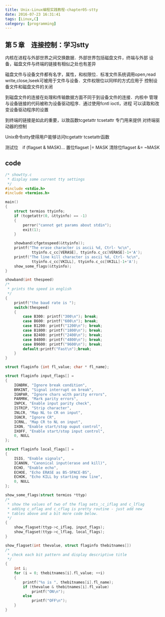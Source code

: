 ```yaml
---
title: Unix-Linux编程实践教程-chapter05-stty
date: 2016-07-23 16:31:41
tags: [Linux,C]
category: [programming]
---
```


## 第５章　连接控制：学习stty

内核在进程与外部世界之间交换数据．外部世界包括磁盘文件，终端与外部
设备，磁盘文件与终端的链接有相似之处也有差异

磁盘文件与设备文件都有名字，属性，和权限位．标准文件系统调用open,read
write,close,lseek可被用于文件与设备．文件权限位以同样的方式应用于
控制设备文件和磁盘文件的关闭

到磁盘文件的连接在处理和传输数据方面不同于到设备文件的连接．内核中
管理与设备链接的代码被称为设备驱动程序．通过使用fcntl ioctl，进程
可以读取和改变设备驱动程序的设置

到终端的链接是如此的重要，以致函数tcgetattr tcsetattr 专门用来提供
对终端驱动器的控制

Unix命令stty使得用户能够访问tcgetattr tcsetattr函数

测试位　if (flagset & MASK)...
置位flagset |= MASK
清除位flagset &= ~MASK

## code

``` c
/* showtty.c
 * display some current tty settings
 */
#include <stdio.h>
#include <termios.h>

main()
{
    struct termios ttyinfo;
    if (tcgetattr(0, &ttyinfo) == -1)
    {
        perror("cannot get params about stdin");
        exit(1);
    }

    showband(cfgetospeed(&ttyinfo));
    printf("The erase character is ascii %d, Ctrl- %c\n",
            ttyinfo.c_cc[VERASE], ttyinfo.c_cc[VERASE]-1+'A');
    printf("The line kill character is ascii %d, Ctrl- %c\n",
            ttyinfo.c_cc[VKILL], ttyinfo.c_cc[VKILL]-1+'A');
    show_some_flags(&ttyinfo);
}

showband(int thespeed)
/*
 * prints the speed in english
 */
{
    printf("the baud rate is ");
    switch(thespeed)
    {
        case B300: printf("300\n"); break;
        case B600: printf("600\n"); break;
        case B1200: printf("1200\n"); break;
        case B1800: printf("1800\n"); break;
        case B2400: printf("2400\n"); break;
        case B4800: printf("4800\n"); break;
        case B9600: printf("9600\n"); break;
        default:printf("Fast\n");break;
    }
}

struct flaginfo {int fl_value; char * fl_name};

struct flaginfo input_flags[] = 
{
    IGNBRK, "Ignore break condition",
    BRKINT, "Signal interrupt on break",
    IGNPAR, "Ignore chars with parity errors",
    PARMRK, "Mark parity errors",
    INPCK, "Enable input parity check",
    ISTRIP, "Strip character",
    INLCR, "Map NL to CR on input",
    IGNCR, "Ignore CR",
    ICRNL, "Map CR to NL on input",
    IXON, "Enable start/stop ouput control",
    IXOFF, "Enable start/stop input control",
    0, NULL
};

struct flaginfo local_flags[] =
{
    ISIG, "Enable signals",
    ICANON, "Canonical input(erase and kill)",
    ECHO, "Enable echo",
    ECHOE, "Echo ERASE as BS-SPACE-BS",
    ECHOK, "Echo KILL by starting new line",
    0, NULL
};

show_some_flags(struct termios *ttyp)
/*
 * show the values of two of the flag sets_:c_iflag and c_lflag
 * adding c_oflag and c_cflag is pretty routine - just add new
 * tables above and a bit more code below.
 */
{
    show_flagset(ttyp->c_iflag, input_flags);
    show_flagset(ttyp->c_lflag, local_flags);
}

show_flagset(int thevalue, struct flaginfo thebitnames[])
/*
 * check each bit pattern and display descriptive title
 */
{
    int i;
    for (i = 0; thebitnames[i].fl_value; ++i)
    {
        printf("%s is ", thebitnames[i].fl_name);
        if (thevalue & thebitnames[i].fl_value)
            printf("ON\n");
        else    
            printf("OFF\n");
    }
}
```
